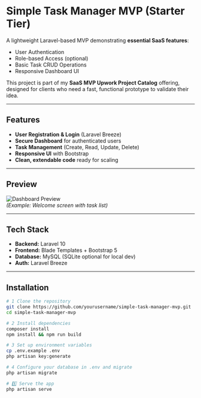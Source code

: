 # Simple Task Manager MVP (Starter Tier)

A lightweight Laravel-based MVP demonstrating **essential SaaS features**:  
- User Authentication
- Role-based Access (optional)
- Basic Task CRUD Operations
- Responsive Dashboard UI  

This project is part of my **SaaS MVP Upwork Project Catalog** offering, designed for clients who need a fast, functional prototype to validate their idea.

---

## Features
- **User Registration & Login** (Laravel Breeze)
- **Secure Dashboard** for authenticated users
- **Task Management** (Create, Read, Update, Delete)
- **Responsive UI** with Bootstrap
- **Clean, extendable code** ready for scaling

---

## Preview
![Dashboard Preview](screenshot.png)  
*(Example: Welcome screen with task list)*

---

## Tech Stack
- **Backend:** Laravel 10
- **Frontend:** Blade Templates + Bootstrap 5
- **Database:** MySQL (SQLite optional for local dev)
- **Auth:** Laravel Breeze

---

## Installation

```bash
# 1️ Clone the repository
git clone https://github.com/yourusername/simple-task-manager-mvp.git
cd simple-task-manager-mvp

# 2️ Install dependencies
composer install
npm install && npm run build

# 3️ Set up environment variables
cp .env.example .env
php artisan key:generate

# 4️ Configure your database in .env and migrate
php artisan migrate

# 5️⃣ Serve the app
php artisan serve
